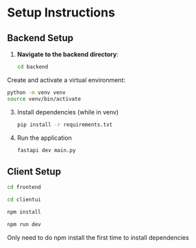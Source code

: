 # Setup Instructions

## Backend Setup

1. **Navigate to the backend directory**:
   ```bash
   cd backend
   ```

Create and activate a virtual environment:
   ```bash
   python -m venv venv
   source venv/bin/activate 
   ```

3. Install dependencies (while in venv)
    ```bash    
    pip install -r requirements.txt

4. Run the application
    ```bash
    fastapi dev main.py

## Client Setup
```bash
cd frontend
```
```bash
cd clientui
```
```bash
npm install
```
```bash
npm run dev
```

Only need to do npm install the first time to install dependencies

